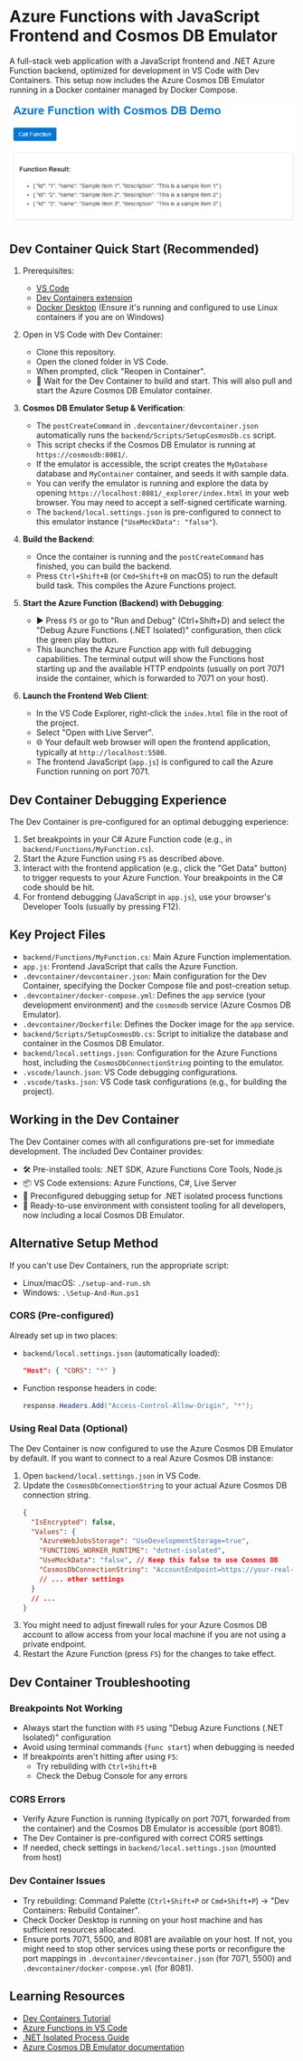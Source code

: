 # Azure Functions with JavaScript Frontend and Cosmos DB Emulator

A full-stack web application with a JavaScript frontend and .NET Azure Function backend, optimized for development in VS Code with Dev Containers. This setup now includes the Azure Cosmos DB Emulator running in a Docker container managed by Docker Compose.

![Frontend Screenshot](front-end.png)

## Dev Container Quick Start (Recommended)

1.  Prerequisites:
    *   [VS Code](https://code.visualstudio.com/)
    *   [Dev Containers extension](https://marketplace.visualstudio.com/items?itemName=ms-vscode-remote.remote-containers)
    *   [Docker Desktop](https://www.docker.com/products/docker-desktop/) (Ensure it's running and configured to use Linux containers if you are on Windows)

2.  Open in VS Code with Dev Container:
    *   Clone this repository.
    *   Open the cloned folder in VS Code.
    *   When prompted, click "Reopen in Container".
    *   🔄 Wait for the Dev Container to build and start. This will also pull and start the Azure Cosmos DB Emulator container.

3.  **Cosmos DB Emulator Setup & Verification**:
    *   The `postCreateCommand` in `.devcontainer/devcontainer.json` automatically runs the `backend/Scripts/SetupCosmosDb.cs` script.
    *   This script checks if the Cosmos DB Emulator is running at `https://cosmosdb:8081/`.
    *   If the emulator is accessible, the script creates the `MyDatabase` database and `MyContainer` container, and seeds it with sample data.
    *   You can verify the emulator is running and explore the data by opening `https://localhost:8081/_explorer/index.html` in your web browser. You may need to accept a self-signed certificate warning.
    *   The `backend/local.settings.json` is pre-configured to connect to this emulator instance (`"UseMockData": "false"`).

4.  **Build the Backend**:
    *   Once the container is running and the `postCreateCommand` has finished, you can build the backend.
    *   Press `Ctrl+Shift+B` (or `Cmd+Shift+B` on macOS) to run the default build task. This compiles the Azure Functions project.

5.  **Start the Azure Function (Backend) with Debugging**:
    *   ▶️ Press `F5` or go to "Run and Debug" (Ctrl+Shift+D) and select the "Debug Azure Functions (.NET Isolated)" configuration, then click the green play button.
    *   This launches the Azure Function app with full debugging capabilities. The terminal output will show the Functions host starting up and the available HTTP endpoints (usually on port 7071 inside the container, which is forwarded to 7071 on your host).

6.  **Launch the Frontend Web Client**:
    *   In the VS Code Explorer, right-click the `index.html` file in the root of the project.
    *   Select "Open with Live Server".
    *   🌐 Your default web browser will open the frontend application, typically at `http://localhost:5500`.
    *   The frontend JavaScript (`app.js`) is configured to call the Azure Function running on port 7071.

## Dev Container Debugging Experience

The Dev Container is pre-configured for an optimal debugging experience:

1.  Set breakpoints in your C# Azure Function code (e.g., in `backend/Functions/MyFunction.cs`).
2.  Start the Azure Function using `F5` as described above.
3.  Interact with the frontend application (e.g., click the "Get Data" button) to trigger requests to your Azure Function. Your breakpoints in the C# code should be hit.
4.  For frontend debugging (JavaScript in `app.js`), use your browser's Developer Tools (usually by pressing F12).

## Key Project Files

*   `backend/Functions/MyFunction.cs`: Main Azure Function implementation.
*   `app.js`: Frontend JavaScript that calls the Azure Function.
*   `.devcontainer/devcontainer.json`: Main configuration for the Dev Container, specifying the Docker Compose file and post-creation setup.
*   `.devcontainer/docker-compose.yml`: Defines the `app` service (your development environment) and the `cosmosdb` service (Azure Cosmos DB Emulator).
*   `.devcontainer/Dockerfile`: Defines the Docker image for the `app` service.
*   `backend/Scripts/SetupCosmosDb.cs`: Script to initialize the database and container in the Cosmos DB Emulator.
*   `backend/local.settings.json`: Configuration for the Azure Functions host, including the `CosmosDbConnectionString` pointing to the emulator.
*   `.vscode/launch.json`: VS Code debugging configurations.
*   `.vscode/tasks.json`: VS Code task configurations (e.g., for building the project).

## Working in the Dev Container

The Dev Container comes with all configurations pre-set for immediate development. The included Dev Container provides:

- 🛠️ Pre-installed tools: .NET SDK, Azure Functions Core Tools, Node.js
- 📦 VS Code extensions: Azure Functions, C#, Live Server
- 🔧 Preconfigured debugging setup for .NET isolated process functions
- 🧪 Ready-to-use environment with consistent tooling for all developers, now including a local Cosmos DB Emulator.

## Alternative Setup Method

If you can't use Dev Containers, run the appropriate script:
- Linux/macOS: `./setup-and-run.sh`
- Windows: `.\Setup-And-Run.ps1`

### CORS (Pre-configured)

Already set up in two places:
- `backend/local.settings.json` (automatically loaded):
  ```json
  "Host": { "CORS": "*" }
  ```
- Function response headers in code:
  ```csharp
  response.Headers.Add("Access-Control-Allow-Origin", "*");
  ```

### Using Real Data (Optional)

The Dev Container is now configured to use the Azure Cosmos DB Emulator by default.
If you want to connect to a real Azure Cosmos DB instance:

1.  Open `backend/local.settings.json` in VS Code.
2.  Update the `CosmosDbConnectionString` to your actual Azure Cosmos DB connection string.
    ```json
    {
      "IsEncrypted": false,
      "Values": {
        "AzureWebJobsStorage": "UseDevelopmentStorage=true",
        "FUNCTIONS_WORKER_RUNTIME": "dotnet-isolated",
        "UseMockData": "false", // Keep this false to use Cosmos DB
        "CosmosDbConnectionString": "AccountEndpoint=https://your-real-cosmos-account.documents.azure.com:443/;AccountKey=your-real-key;",
        // ... other settings
      }
      // ...
    }
    ```
3.  You might need to adjust firewall rules for your Azure Cosmos DB account to allow access from your local machine if you are not using a private endpoint.
4.  Restart the Azure Function (press `F5`) for the changes to take effect.

## Dev Container Troubleshooting

### Breakpoints Not Working

- Always start the function with `F5` using "Debug Azure Functions (.NET Isolated)" configuration
- Avoid using terminal commands (`func start`) when debugging is needed
- If breakpoints aren't hitting after using `F5`:
  - Try rebuilding with `Ctrl+Shift+B`
  - Check the Debug Console for any errors

### CORS Errors

- Verify Azure Function is running (typically on port 7071, forwarded from the container) and the Cosmos DB Emulator is accessible (port 8081).
- The Dev Container is pre-configured with correct CORS settings
- If needed, check settings in `backend/local.settings.json` (mounted from host)

### Dev Container Issues

- Try rebuilding: Command Palette (`Ctrl+Shift+P` or `Cmd+Shift+P`) → "Dev Containers: Rebuild Container".
- Check Docker Desktop is running on your host machine and has sufficient resources allocated.
- Ensure ports 7071, 5500, and 8081 are available on your host. If not, you might need to stop other services using these ports or reconfigure the port mappings in `.devcontainer/devcontainer.json` (for 7071, 5500) and `.devcontainer/docker-compose.yml` (for 8081).

## Learning Resources

- [Dev Containers Tutorial](https://code.visualstudio.com/docs/devcontainers/tutorial)
- [Azure Functions in VS Code](https://learn.microsoft.com/en-us/azure/azure-functions/functions-develop-vs-code)
- [.NET Isolated Process Guide](https://learn.microsoft.com/en-us/azure/azure-functions/dotnet-isolated-process-guide)
- [Azure Cosmos DB Emulator documentation](https://docs.microsoft.com/azure/cosmos-db/local-emulator)
